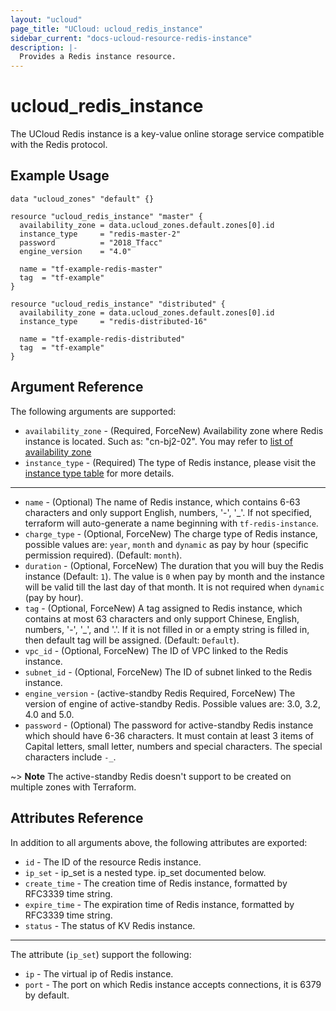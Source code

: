 ```yaml
---
layout: "ucloud"
page_title: "UCloud: ucloud_redis_instance"
sidebar_current: "docs-ucloud-resource-redis-instance"
description: |-
  Provides a Redis instance resource.
---
```


# ucloud_redis_instance

The UCloud Redis instance is a key-value online storage service compatible with the Redis protocol.

## Example Usage

```hcl
data "ucloud_zones" "default" {}

resource "ucloud_redis_instance" "master" {
  availability_zone = data.ucloud_zones.default.zones[0].id
  instance_type     = "redis-master-2"
  password          = "2018_Tfacc"
  engine_version    = "4.0"

  name = "tf-example-redis-master"
  tag  = "tf-example"
}

resource "ucloud_redis_instance" "distributed" {
  availability_zone = data.ucloud_zones.default.zones[0].id
  instance_type     = "redis-distributed-16"

  name = "tf-example-redis-distributed"
  tag  = "tf-example"
}
```

## Argument Reference

The following arguments are supported:

* `availability_zone` - (Required, ForceNew) Availability zone where Redis instance is located. Such as: "cn-bj2-02". You may refer to [list of availability zone](https://docs.ucloud.cn/api/summary/regionlist)
* `instance_type` - (Required) The type of Redis instance, please visit the [instance type table](https://www.terraform.io/docs/providers/ucloud/appendix/redis_instance_type.html) for more details.

- - -

* `name` - (Optional) The name of Redis instance, which contains 6-63 characters and only support English, numbers, '-', '_'. If not specified, terraform will auto-generate a name beginning with `tf-redis-instance`.
* `charge_type` - (Optional, ForceNew) The charge type of Redis instance, possible values are: `year`, `month` and `dynamic` as pay by hour (specific permission required). (Default: `month`).
* `duration` - (Optional, ForceNew) The duration that you will buy the Redis instance (Default: `1`). The value is `0` when pay by month and the instance will be valid till the last day of that month. It is not required when `dynamic` (pay by hour).
* `tag` - (Optional, ForceNew) A tag assigned to Redis instance, which contains at most 63 characters and only support Chinese, English, numbers, '-', '_', and '.'. If it is not filled in or a empty string is filled in, then default tag will be assigned. (Default: `Default`).
* `vpc_id` - (Optional, ForceNew) The ID of VPC linked to the Redis instance.
* `subnet_id` - (Optional, ForceNew) The ID of subnet linked to the Redis instance.
* `engine_version` - (active-standby Redis Required, ForceNew) The version of engine of active-standby Redis. Possible values are: 3.0, 3.2, 4.0 and 5.0.
* `password` - (Optional) The password for  active-standby Redis instance which should have 6-36 characters. It must contain at least 3 items of Capital letters, small letter, numbers and special characters. The special characters include `-_`. 

~> **Note** The active-standby Redis doesn't support to be created on multiple zones with Terraform.

## Attributes Reference

In addition to all arguments above, the following attributes are exported:

* `id` - The ID of the resource Redis instance.
* `ip_set` - ip_set is a nested type. ip_set documented below.
* `create_time` - The creation time of Redis instance, formatted by RFC3339 time string.
* `expire_time` - The expiration time of Redis instance, formatted by RFC3339 time string.
* `status` - The status of KV Redis instance.

- - -

The attribute (`ip_set`) support the following:

* `ip` - The virtual ip of Redis instance.
* `port` - The port on which Redis instance accepts connections, it is 6379 by default.
